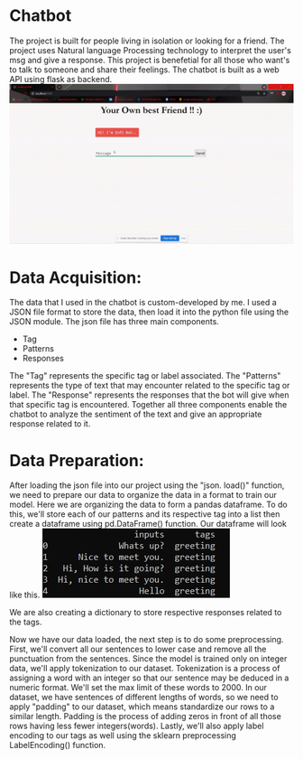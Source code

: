 # Chatbot
The project is built for people living in isolation or looking for a friend. The project uses Natural language Processing technology to interpret the user's msg and give a response. This project is benefetial for all those who want's to talk to someone and share their feelings. The chatbot is built as a web API using flask as backend. 
![video_description](/video.gif)

# Data Acquisition:
The data that I used in the chatbot is custom-developed by me. I used a JSON file format to store the data, then load it into the python file using the JSON module. 
The json file has three main components.
<ul>
<li> Tag
<li> Patterns
<li> Responses
  </ul>
  
The "Tag" represents the specific tag or label associated.
The "Patterns" represents the type of text that may encounter related to the specific tag or label.
The "Response" represents the responses that the bot will give when that specific tag is encountered.
Together all three components enable the chatbot to analyze the sentiment of the text and give an appropriate response related to it.

# Data Preparation:
After loading the json file into our project using the "json. load()" function, we need to prepare our data to organize the data in a format to train our model. Here we are organizing the data to form a pandas dataframe. To do this, we'll store each of our patterns and its respective tag into a list then create a dataframe using pd.DataFrame() function. Our dataframe will look like this.
![top_5_rows](/data.jpg)

We are also creating a dictionary to store respective responses related to the tags.

Now we have our data loaded, the next step is to do some preprocessing.
First, we'll convert all our sentences to lower case and remove all the punctuation from the sentences. 
Since the model is trained only on integer data, we'll apply tokenization to our dataset. Tokenization is a process of assigning a word with an integer so that our sentence may be deduced in a numeric format. We'll set the max limit of these words to 2000.
In our dataset, we have sentences of different lengths of words, so we need to apply "padding" to our dataset, which means standardize our rows to a similar length. Padding is the process of adding zeros in front of all those rows having less fewer integers(words).
Lastly, we'll also apply label encoding to our tags as well using the sklearn preprocessing LabelEncoding() function.
